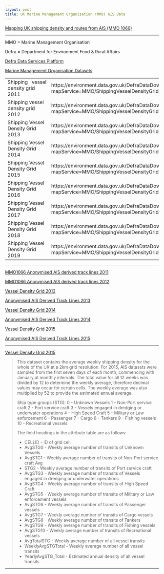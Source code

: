 ```yaml
---
layout: post
title: UK Marine Management Organisation (MMO) AIS Data
---
```


[Mapping UK shipping density and routes from AIS (MMO 1066)](https://www.gov.uk/government/publications/mapping-uk-shipping-density-and-routes-from-ais-mmo-1066)

---

MMO = Marine Management Organisation

Defra = Department for Environment Food & Rural Affairs

[Defra Data Services Platform](https://environment.data.gov.uk/)

[Marine Management Organisation Datasets](https://environment.data.gov.uk/dataset/4e725520-a7d0-4879-8e9c-cf1638545e82)

<table>
<tbody>
  <tr>
    <td>Shipping&nbsp;&nbsp;&nbsp;vessel density grid 2011</td>
    <td>https://environment.data.gov.uk/DefraDataDownload/?mapService=MMO/ShippingVesselDensityGrid2011&amp;Mode=spatial</td>
  </tr>
  <tr>
    <td>Shipping vessel density grid 2012</td>
    <td>https://environment.data.gov.uk/DefraDataDownload/?mapService=MMO/ShippingVesselDensityGrid2012&amp;Mode=spatial</td>
  </tr>
  <tr>
    <td>Shipping Vessel Density Grid 2013</td>
    <td>https://environment.data.gov.uk/DefraDataDownload/?mapService=MMO/ShippingVesselDensityGrid2013&amp;Mode=spatial</td>
  </tr>
  <tr>
    <td>Shipping Vessel Density Grid 2014</td>
    <td>https://environment.data.gov.uk/DefraDataDownload/?mapService=MMO/ShippingVesselDensityGrid2014&amp;Mode=spatial</td>
  </tr>
  <tr>
    <td>Shipping Vessel Density Grid 2015</td>
    <td>https://environment.data.gov.uk/DefraDataDownload/?mapService=MMO/ShippingVesselDensityGrid2015&amp;Mode=spatial</td>
  </tr>
  <tr>
    <td>Shipping Vessel Density Grid 2016</td>
    <td>https://environment.data.gov.uk/DefraDataDownload/?mapService=MMO/ShippingVesselDensityGrid2016&amp;mode=spatial</td>
  </tr>
  <tr>
    <td>Shipping Vessel Density Grid 2017</td>
    <td>https://environment.data.gov.uk/DefraDataDownload/?mapService=MMO/ShippingVesselDensityGrid2017&amp;mode=spatial</td>
  </tr>
  <tr>
    <td>Shipping Vessel Density Grid 2018</td>
    <td>https://environment.data.gov.uk/DefraDataDownload/?mapService=MMO/ShippingVesselDensityGrid2018&amp;mode=spatial</td>
  </tr>
  <tr>
    <td>Shipping Vessel Density Grid 2019</td>
    <td>https://environment.data.gov.uk/DefraDataDownload/?mapService=MMO/ShippingVesselDensityGrid2019&amp;mode=spatial</td>
  </tr>
</tbody>
</table>

---

[MMO1066 Anonymised AIS derived track lines 2011](https://www.data.gov.uk/dataset/9179b000-f83e-4258-86d8-1c73a2b0c1ed/mmo1066-anonymised-ais-derived-track-lines-2011)

[MMO1066 Anonymised AIS derived track lines 2012](https://www.data.gov.uk/dataset/996aa879-0fc0-4e3f-81fa-26ceeb7257e1/mmo1066-anonymised-ais-derived-track-lines-2012)

[Vessel Density Grid 2013](https://www.data.gov.uk/dataset/8b70e7a7-b405-473b-9383-78ea44afe327/vessel-density-grid-2013)

[Anonymised AIS Derived Track Lines 2013](https://www.data.gov.uk/dataset/81253c44-8ac6-44ef-b51c-aef8b95717d5/anonymised-ais-derived-track-lines-2013)

[Vessel Density Grid 2014](https://www.data.gov.uk/dataset/f2815e70-7d6a-4ff0-8626-e26cf6078283/vessel-density-grid-2014)

[Anonymised AIS Derived Track Lines 2014](https://www.data.gov.uk/dataset/7472c523-475c-478b-b44c-1520818ef8b6/anonymised-ais-derived-track-lines-2014)

[Vessel Density Grid 2015](https://www.data.gov.uk/dataset/b7ae1346-7885-4e2d-aedf-c08a37d829ee/vessel-density-grid-2015)

[Anonymised AIS Derived Track Lines 2015](https://www.data.gov.uk/dataset/963c1a7b-5b72-4cce-93f5-3f1e223fd575/anonymised-ais-derived-track-lines-2015)

---

[Vessel Density Grid 2015](https://www.data.gov.uk/dataset/b7ae1346-7885-4e2d-aedf-c08a37d829ee/vessel-density-grid-2015)

> This dataset contains the average weekly shipping density for the whole of the UK at a 2km grid resolution. For 2015, AIS datasets were sampled from the first seven days of each month, commencing with January,at monthly intervals. The total value for all 12 weeks was divided by 12 to determine the weekly average, therefore decimal values may occur for certain cells. The weekly average was also multiplied by 52 to provide the estimated annual average.
>
> Ship type groups (STG): 0 - Unknown Vessels 1 - Non-Port service craft 2 - Port service craft 3 - Vessels engaged in dredging or underwater operations 4 - High Speed Craft 5 - Military or Law enforcement 6 - Passenger 7 - Cargo 8 - Tankers 9 - Fishing vessels 10 - Recreational vessels
>
> The field headings in the attribute table are as follows:
>
> - CELLID - ID of grid cell
> - AvgSTG0 - Weekly average number of transits of Unknown Vessels
> - AvgSTG1 - Weekly average number of transits of Non-Port service craft Avg
> - STG2 - Weekly average number of transits of Port service craft
> - AvgSTG3 - Weekly average number of transits of Vessels engaged in dredging or underwater operations
> - AvgSTG4 - Weekly average number of transits of High Speed Craft
> - AvgSTG5 - Weekly average number of transits of Military or Law enforcement vessels
> - AvgSTG6 - Weekly average number of transits of Passenger vessels
> - AvgSTG7 - Weekly average number of transits of Cargo vessels
> - AvgSTG8 - Weekly average number of transits of Tankers
> - AvgSTG9 - Weekly average number of transits of Fishing vessels
> - AvgSTG10 - Weekly average number of transits of Recreational vessels
> - AvgTotalSTG - Weekly average number of all vessel transits
> - WeeklyAvgSTGTotal - Weekly average number of all vessel transits
> - YearlyAvgSTG_Total - Estimated annual density of all vessel transits

---

